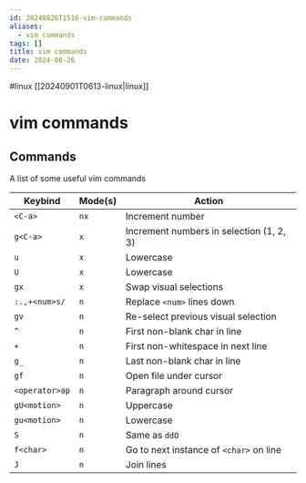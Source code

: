 ```yaml
---
id: 20240826T1516-vim-commands
aliases:
  - vim commands
tags: []
title: vim commands
date: 2024-08-26
---
```


#linux [[20240901T0613-linux|linux]]

# vim commands

## Commands

A list of some useful vim commands

| Keybind        | Mode(s) | Action                                   |
| -------------- | ------- | ---------------------------------------- |
| `<C-a>`        | `nx`    | Increment number                         |
| `g<C-a>`       | `x`     | Increment numbers in selection (1, 2, 3) |
| `u`            | `x`     | Lowercase                                |
| `U`            | `x`     | Lowercase                                |
| `gx`           | `x`     | Swap visual selections                   |
| `:.,+<num>s/`  | `n`     | Replace `<num>` lines down               |
| `gv`           | `n`     | Re-select previous visual selection      |
| `^`            | `n`     | First non-blank char in line             |
| `+`            | `n`     | First non-whitespace in next line        |
| `g_`           | `n`     | Last non-blank char in line              |
| `gf`           | `n`     | Open file under cursor                   |
| `<operator>ap` | `n`     | Paragraph around cursor                  |
| `gU<motion>`   | `n`     | Uppercase                                |
| `gu<motion>`   | `n`     | Lowercase                                |
| `S`            | `n`     | Same as `ddO`                            |
| `f<char>`      | `n`     | Go to next instance of `<char>` on line  |
| `J`            | `n`     | Join lines                               |
